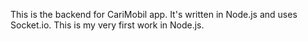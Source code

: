 This is the backend for CariMobil app. It's written in Node.js and uses Socket.io. This is my very first work in Node.js.
